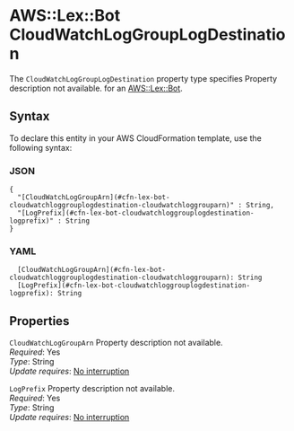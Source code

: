 # AWS::Lex::Bot CloudWatchLogGroupLogDestination<a name="aws-properties-lex-bot-cloudwatchloggrouplogdestination"></a>

<a name="aws-properties-lex-bot-cloudwatchloggrouplogdestination-description"></a>The `CloudWatchLogGroupLogDestination` property type specifies Property description not available\. for an [AWS::Lex::Bot](aws-resource-lex-bot.md)\.

## Syntax<a name="aws-properties-lex-bot-cloudwatchloggrouplogdestination-syntax"></a>

To declare this entity in your AWS CloudFormation template, use the following syntax:

### JSON<a name="aws-properties-lex-bot-cloudwatchloggrouplogdestination-syntax.json"></a>

```
{
  "[CloudWatchLogGroupArn](#cfn-lex-bot-cloudwatchloggrouplogdestination-cloudwatchloggrouparn)" : String,
  "[LogPrefix](#cfn-lex-bot-cloudwatchloggrouplogdestination-logprefix)" : String
}
```

### YAML<a name="aws-properties-lex-bot-cloudwatchloggrouplogdestination-syntax.yaml"></a>

```
  [CloudWatchLogGroupArn](#cfn-lex-bot-cloudwatchloggrouplogdestination-cloudwatchloggrouparn): String
  [LogPrefix](#cfn-lex-bot-cloudwatchloggrouplogdestination-logprefix): String
```

## Properties<a name="aws-properties-lex-bot-cloudwatchloggrouplogdestination-properties"></a>

`CloudWatchLogGroupArn`  <a name="cfn-lex-bot-cloudwatchloggrouplogdestination-cloudwatchloggrouparn"></a>
Property description not available\.  
*Required*: Yes  
*Type*: String  
*Update requires*: [No interruption](https://docs.aws.amazon.com/AWSCloudFormation/latest/UserGuide/using-cfn-updating-stacks-update-behaviors.html#update-no-interrupt)

`LogPrefix`  <a name="cfn-lex-bot-cloudwatchloggrouplogdestination-logprefix"></a>
Property description not available\.  
*Required*: Yes  
*Type*: String  
*Update requires*: [No interruption](https://docs.aws.amazon.com/AWSCloudFormation/latest/UserGuide/using-cfn-updating-stacks-update-behaviors.html#update-no-interrupt)